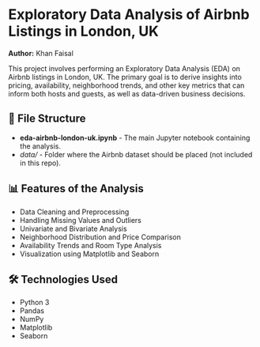 <h1>Exploratory Data Analysis of Airbnb Listings in London, UK</h1>

  <p><strong>Author:</strong> Khan Faisal</p>

  <p>This project involves performing an Exploratory Data Analysis (EDA) on Airbnb listings in London, UK. The primary goal is to derive insights into pricing, availability, neighborhood trends, and other key metrics that can inform both hosts and guests, as well as data-driven business decisions.</p>

  <h2>📁 File Structure</h2>
  <ul>
    <li><strong>eda-airbnb-london-uk.ipynb</strong> - The main Jupyter notebook containing the analysis.</li>
    <li><em>data/</em> - Folder where the Airbnb dataset should be placed (not included in this repo).</li>
  </ul>

  <h2>📊 Features of the Analysis</h2>
  <ul>
    <li>Data Cleaning and Preprocessing</li>
    <li>Handling Missing Values and Outliers</li>
    <li>Univariate and Bivariate Analysis</li>
    <li>Neighborhood Distribution and Price Comparison</li>
    <li>Availability Trends and Room Type Analysis</li>
    <li>Visualization using Matplotlib and Seaborn</li>
  </ul>

  <h2>🛠️ Technologies Used</h2>
  <ul>
    <li>Python 3</li>
    <li>Pandas</li>
    <li>NumPy</li>
    <li>Matplotlib</li>
    <li>Seaborn</li>
    <li>Jupyter Notebook</li>
  </ul>

  <h2>📌 How to Run</h2>
  <ol>
    <li>Clone the repository.</li>
    <li>Download the dataset from Airbnb or Kaggle and place it in the <code>data/</code> folder.</li>
    <li>Open the notebook using Jupyter and run all the cells sequentially.</li>
  </ol>

  <h2>📈 Sample Insights</h2>
  <ul>
    <li>Central London has the highest number of listings and higher average prices.</li>
    <li>Entire home/apartment is the most common room type.</li>
    <li>Availability varies significantly by neighborhood and listing type.</li>
  </ul>

  <h2>🔗 Dataset Source</h2>
  <p>You can find the original dataset at: <a href="http://insideairbnb.com/get-the-data.html" target="_blank">Inside Airbnb - Get the Data</a></p>

  <h2>📬 Contact</h2>
  <p>For any questions or feedback, feel free to reach out:</p>
